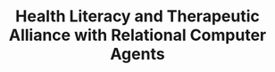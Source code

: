 ---
name: "Health Literacy And Therapeutic Alliance With"
title: "Health Literacy and Therapeutic Alliance with Relational Computer Agents"
project: null
event: "Health Literacy Annual Research Conference (abstract)"
authors:
- name: "Bickmore, T.."
- name: "Orlow, M.."
year: 2011
resources: null
external_url: null
draft: false
---